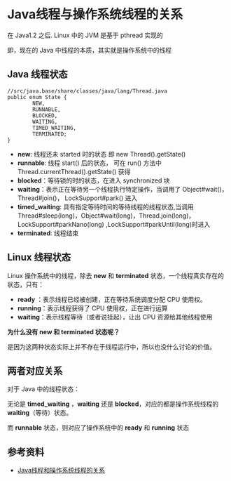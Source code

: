 
# Java线程与操作系统线程的关系

在 Java1.2 之后. Linux 中的 JVM 是基于 pthread 实现的

即，现在的 Java 中线程的本质，其实就是操作系统中的线程

## Java 线程状态

```
//src/java.base/share/classes/java/lang/Thread.java
public enum State {
        NEW,
        RUNNABLE,
        BLOCKED,
        WAITING,
        TIMED_WAITING,
        TERMINATED;
}
```

- **new**: 线程还未 started 时的状态 即 new Thread().getState()
- **runnable**: 线程 start() 后的状态， 可在 run() 方法中 Thread.currentThread().getState() 获得
- **blocked**：等待锁的时的状态，在进入 synchronized 块
- **waiting**：表示正在等待另一个线程执行特定操作，当调用了 Object#wait()，Thread#join()， LockSupport#park() 进入
- **timed_waiting**: 具有指定等待时间的等待线程的线程状态,当调用 Thread#sleep(long)，Object#wait(long)，Thread.join(long)，LockSupport#parkNano(long) ,LockSupport#parkUntil(long)时进入
- **terminated**: 线程结束

## Linux 线程状态

Linux 操作系统中的线程，除去 **new** 和 **terminated** 状态，一个线程真实存在的状态，只有：

- **ready** ：表示线程已经被创建，正在等待系统调度分配 CPU 使用权。
- **running**：表示线程获得了 CPU 使用权，正在进行运算
- **waiting**：表示线程等待（或者说挂起），让出 CPU 资源给其他线程使用

**为什么没有 new 和 terminated 状态呢？**

是因为这两种状态实际上并不存在于线程运行中，所以也没什么讨论的价值。

## 两者对应关系

对于 Java 中的线程状态：

无论是 **timed_waiting** ，**waiting** 还是 **blocked**，对应的都是操作系统线程的 **waiting**（等待）状态。

而 **runnable** 状态，则对应了操作系统中的 **ready** 和 **running** 状态

## 参考资料

- [Java线程和操作系统线程的关系](https://zhuanlan.zhihu.com/p/133275094)
